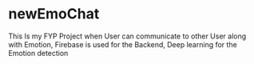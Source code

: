 # newEmoChat
This Is my FYP Project when User can communicate to other User along with Emotion, 
Firebase is used for the Backend, Deep learning for the Emotion detection
